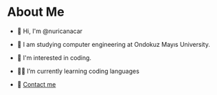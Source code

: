 # About Me
-  👋 Hi, I'm @nuricanacar
- :school: I am studying computer engineering at Ondokuz Mayıs University.
- 👀 I'm interested in coding.
- :man_technologist: I’m currently learning coding languages

- :e-mail: [Contact me](kanarya_nurican@hotmail.com)

<!---
nuricanacar/nuricanacar is a ✨ special ✨ repository because its `README.md` (this file) appears on your GitHub profile.
You can click the Preview link to take a look at your changes.
--->
